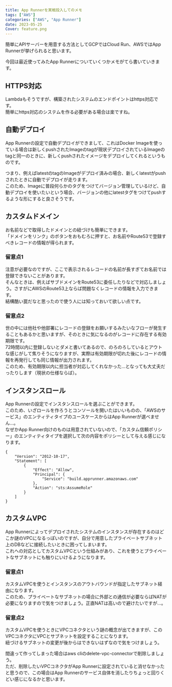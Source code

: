 ```yaml
---
title: App Runnerを実戦投入してのメモ
tags: ["AWS"] 
categories: ["AWS", "App Runner"] 
date: 2023-05-25
Cover: feature.png
---
```


簡単にAPIサーバーを用意する方法としてGCPではCloud Run、AWSではApp Runnerが挙げられると思います。

今回は最近使ってみたApp Runnerについていくつかメモがてら書いていきます。


## HTTPS対応
Lambdaもそうですが、構築されたシステムのエンドポイントはhttps対応です。  
簡単にhttps対応のシステムを作る必要がある場合は楽ですね。

## 自動デプロイ
App Runnerの設定で自動デプロイができまして、これはDocker Imageを使っている場合は新しくpushされたImageのtagが現状デプロイされているImageのtagと同一のときに、新しくpushされたイメージをデプロイしてくれるというものです。

つまり、例えばlatestのtagのImageがデプロイ済みの場合、新しくlatestがpushされたときに自動でデプロイが走ります。  
このため、Imageに普段何らかのタグをつけてバージョン管理しているけど、自動デプロイを使いたいという場合、バージョンの他にlatestタグをつけてpushするような形にすると良さそうです。

## カスタムドメイン
お名前などで取得したドメインとの紐づけも簡単にできます。  
「ドメインをリンク」のボタンをおもむろに押すと、お名前やRoute53で登録すべきレコードの情報が得られます。  

### 留意点1
注意が必要なのですが、ここで表示されるレコードの名前が長すぎてお名前では登録できないことがあります。  
そんなときは、例えばサブドメインをRoute53に委任したりなどで対応しましょう。さすがにAWSのRoute53上ならば問題なくレコードの情報を入力できます。  
結構酷い罠だなと思ったので使う人には知っておいて欲しい点です。


### 留意点2
世の中には他社や他部署にレコードの登録をお願いするみたいなフローが発生することもあるかと思いますが、そのときに気になるのがレコードに存在する有効期限です。  
72時間以内に登録しないとダメと書いてあるので、のろのろしているとアウトな感じがして焦りそうになりますが、実際は有効期限が切れた後にレコードの情報を再発行しても同じ情報が出力されます。  
このため、有効期限以内に担当者が対応してくれなかった…となっても大丈夫だったりします（現状の仕様ならば）。


## インスタンスロール
App Runnerの設定でインスタンスロールを選ぶことができます。  
このため、いざロールを作ろうとコンソールを開いたはいいものの、「AWSのサービス」のエンティティタイプのユースケースからはApp Runnerが選べません...。  
なぜかApp Runner向けのものは用意されていないので、「カスタム信頼ポリシー」のエンティティタイプを選択して次の内容をポリシーとして与える感じになります。

```
{
    "Version": "2012-10-17",
    "Statement": [
        {
            "Effect": "Allow",
            "Principal": {
                "Service": "build.apprunner.amazonaws.com"
            },
            "Action": "sts:AssumeRole"
        }
    ]
}
```

## カスタムVPC
App Runnerによってデプロイされたシステムのインスタンスが存在するのはどこか謎のVPCになるっぽいのですが、自分で用意したプライベートサブネット上のDBなどに接続したいときに困ってしまいます。  
これへの対応としてカスタムVPCという仕組みがあり、これを使うとプライベートなサブネットにも触りにいけるようになります。

### 留意点1
カスタムVPCを使うとインスタンスのアウトバウンドが指定したサブネット経由になります。  
このため、プライベートなサブネットの場合に外部との通信が必要ならばNATが必要になりますので気をつけましょう。正直NATは高いので避けたいですが…。

### 留意点2
カスタムVPCを使うときにVPCコネクタという謎の概念が出てきますが、このVPCコネクタにVPCとサブネットを設定することになります。  
紐づけるサブネットの変更が後からはできないはずなので気をつけましょう。  

間違って作ってしまった場合はaws cliのdelete-vpc-connectorで削除しましょう。  
ただ、削除したいVPCコネクタがApp Runnerに設定されていると消せなかったと思うので、この場合はApp Runnerのサービス自体を消したりちょっと回りくどい感じになるかと思います。
